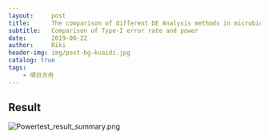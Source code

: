```yaml
---
layout:     post
title:      The comparison of different DE Analysis methods in microbiome sequencing data
subtitle:   Comparison of Type-I error rate and power
date:       2019-08-22
author:     Riki
header-img: img/post-bg-kuaidi.jpg
catalog: true
tags:
    - 明日方舟
---
```


## Result

![Powertest_result_summary.png](https://i.loli.net/2019/08/21/49PQFLtcWmwDUuK.png)




